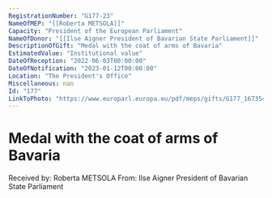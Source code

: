 ```yaml
---
RegistrationNumber: "G177-23"
NameOfMEP: "[[Roberta METSOLA]]"
Capacity: "President of the European Parliament"
NameOfDonor: "[[Ilse Aigner President of Bavarian State Parliament]]"
DescriptionOfGift: "Medal with the coat of arms of Bavaria"
EstimatedValue: "Institutional value"
DateOfReception: "2022-06-03T00:00:00"
DateOfNotification: "2023-01-12T00:00:00"
Location: "The President's Office"
Miscellaneous: nan
Id: "177"
LinkToPhoto: "https://www.europarl.europa.eu/pdf/meps/gifts/G177_1673540232461.jpeg#"
---
```


# Medal with the coat of arms of Bavaria

Received by: Roberta METSOLA
From: Ilse Aigner President of Bavarian State Parliament
